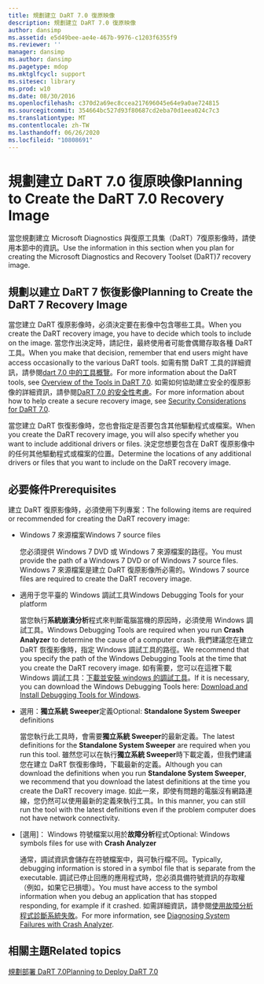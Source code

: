 ```yaml
---
title: 規劃建立 DaRT 7.0 復原映像
description: 規劃建立 DaRT 7.0 復原映像
author: dansimp
ms.assetid: e5d49bee-ae4e-467b-9976-c1203f6355f9
ms.reviewer: ''
manager: dansimp
ms.author: dansimp
ms.pagetype: mdop
ms.mktglfcycl: support
ms.sitesec: library
ms.prod: w10
ms.date: 08/30/2016
ms.openlocfilehash: c370d2a69ec8ccea217696045e64e9a0ae724815
ms.sourcegitcommit: 354664bc527d93f80687cd2eba70d1eea024c7c3
ms.translationtype: MT
ms.contentlocale: zh-TW
ms.lasthandoff: 06/26/2020
ms.locfileid: "10808691"
---
```

# <span data-ttu-id="6b837-103">規劃建立 DaRT 7.0 復原映像</span><span class="sxs-lookup"><span data-stu-id="6b837-103">Planning to Create the DaRT 7.0 Recovery Image</span></span>


<span data-ttu-id="6b837-104">當您規劃建立 Microsoft Diagnostics 與復原工具集（DaRT）7復原影像時，請使用本節中的資訊。</span><span class="sxs-lookup"><span data-stu-id="6b837-104">Use the information in this section when you plan for creating the Microsoft Diagnostics and Recovery Toolset (DaRT)7 recovery image.</span></span>

## <span data-ttu-id="6b837-105">規劃以建立 DaRT 7 恢復影像</span><span class="sxs-lookup"><span data-stu-id="6b837-105">Planning to Create the DaRT 7 Recovery Image</span></span>


<span data-ttu-id="6b837-106">當您建立 DaRT 復原影像時，必須決定要在影像中包含哪些工具。</span><span class="sxs-lookup"><span data-stu-id="6b837-106">When you create the DaRT recovery image, you have to decide which tools to include on the image.</span></span> <span data-ttu-id="6b837-107">當您作出決定時，請記住，最終使用者可能會偶爾存取各種 DaRT 工具。</span><span class="sxs-lookup"><span data-stu-id="6b837-107">When you make that decision, remember that end users might have access occasionally to the various DaRT tools.</span></span> <span data-ttu-id="6b837-108">如需有關 DaRT 工具的詳細資訊，請參閱[dart 7.0 中的工具概覽](overview-of-the-tools-in-dart-70-new-ia.md)。</span><span class="sxs-lookup"><span data-stu-id="6b837-108">For more information about the DaRT tools, see [Overview of the Tools in DaRT 7.0](overview-of-the-tools-in-dart-70-new-ia.md).</span></span> <span data-ttu-id="6b837-109">如需如何協助建立安全的復原影像的詳細資訊，請參閱[DaRT 7.0 的安全性考慮](security-considerations-for-dart-70-dart-7.md)。</span><span class="sxs-lookup"><span data-stu-id="6b837-109">For more information about how to help create a secure recovery image, see [Security Considerations for DaRT 7.0](security-considerations-for-dart-70-dart-7.md).</span></span>

<span data-ttu-id="6b837-110">當您建立 DaRT 恢復影像時，您也會指定是否要包含其他驅動程式或檔案。</span><span class="sxs-lookup"><span data-stu-id="6b837-110">When you create the DaRT recovery image, you will also specify whether you want to include additional drivers or files.</span></span> <span data-ttu-id="6b837-111">決定您想要包含在 DaRT 復原影像中的任何其他驅動程式或檔案的位置。</span><span class="sxs-lookup"><span data-stu-id="6b837-111">Determine the locations of any additional drivers or files that you want to include on the DaRT recovery image.</span></span>

## <span data-ttu-id="6b837-112">必要條件</span><span class="sxs-lookup"><span data-stu-id="6b837-112">Prerequisites</span></span>


<span data-ttu-id="6b837-113">建立 DaRT 復原影像時，必須使用下列專案：</span><span class="sxs-lookup"><span data-stu-id="6b837-113">The following items are required or recommended for creating the DaRT recovery image:</span></span>

-   <span data-ttu-id="6b837-114">Windows 7 來源檔案</span><span class="sxs-lookup"><span data-stu-id="6b837-114">Windows 7 source files</span></span>

    <span data-ttu-id="6b837-115">您必須提供 Windows 7 DVD 或 Windows 7 來源檔案的路徑。</span><span class="sxs-lookup"><span data-stu-id="6b837-115">You must provide the path of a Windows 7 DVD or of Windows 7 source files.</span></span> <span data-ttu-id="6b837-116">Windows 7 來源檔案是建立 DaRT 復原影像所必需的。</span><span class="sxs-lookup"><span data-stu-id="6b837-116">Windows 7 source files are required to create the DaRT recovery image.</span></span>

-   <span data-ttu-id="6b837-117">適用于您平臺的 Windows 調試工具</span><span class="sxs-lookup"><span data-stu-id="6b837-117">Windows Debugging Tools for your platform</span></span>

    <span data-ttu-id="6b837-118">當您執行**系統崩潰分析**程式來判斷電腦當機的原因時，必須使用 Windows 調試工具。</span><span class="sxs-lookup"><span data-stu-id="6b837-118">Windows Debugging Tools are required when you run **Crash Analyzer** to determine the cause of a computer crash.</span></span> <span data-ttu-id="6b837-119">我們建議您在建立 DaRT 恢復影像時，指定 Windows 調試工具的路徑。</span><span class="sxs-lookup"><span data-stu-id="6b837-119">We recommend that you specify the path of the Windows Debugging Tools at the time that you create the DaRT recovery image.</span></span> <span data-ttu-id="6b837-120">如有需要，您可以在這裡下載 Windows 調試工具：[下載並安裝 windows 的調試工具](https://go.microsoft.com/fwlink/?LinkId=99934)。</span><span class="sxs-lookup"><span data-stu-id="6b837-120">If it is necessary, you can download the Windows Debugging Tools here: [Download and Install Debugging Tools for Windows](https://go.microsoft.com/fwlink/?LinkId=99934).</span></span>

-   <span data-ttu-id="6b837-121">選用：**獨立系統 Sweeper**定義</span><span class="sxs-lookup"><span data-stu-id="6b837-121">Optional: **Standalone System Sweeper** definitions</span></span>

    <span data-ttu-id="6b837-122">當您執行此工具時，會需要**獨立系統 Sweeper**的最新定義。</span><span class="sxs-lookup"><span data-stu-id="6b837-122">The latest definitions for the **Standalone System Sweeper** are required when you run this tool.</span></span> <span data-ttu-id="6b837-123">雖然您可以在執行**獨立系統 Sweeper**時下載定義，但我們建議您在建立 DaRT 恢復影像時，下載最新的定義。</span><span class="sxs-lookup"><span data-stu-id="6b837-123">Although you can download the definitions when you run **Standalone System Sweeper**, we recommend that you download the latest definitions at the time you create the DaRT recovery image.</span></span> <span data-ttu-id="6b837-124">如此一來，即使有問題的電腦沒有網路連線，您仍然可以使用最新的定義來執行工具。</span><span class="sxs-lookup"><span data-stu-id="6b837-124">In this manner, you can still run the tool with the latest definitions even if the problem computer does not have network connectivity.</span></span>

-   <span data-ttu-id="6b837-125">[選用]： Windows 符號檔案以用於**故障分析**程式</span><span class="sxs-lookup"><span data-stu-id="6b837-125">Optional: Windows symbols files for use with **Crash Analyzer**</span></span>

    <span data-ttu-id="6b837-126">通常，調試資訊會儲存在符號檔案中，與可執行檔不同。</span><span class="sxs-lookup"><span data-stu-id="6b837-126">Typically, debugging information is stored in a symbol file that is separate from the executable.</span></span> <span data-ttu-id="6b837-127">調試已停止回應的應用程式時，您必須具備符號資訊的存取權（例如，如果它已損壞）。</span><span class="sxs-lookup"><span data-stu-id="6b837-127">You must have access to the symbol information when you debug an application that has stopped responding, for example if it crashed.</span></span> <span data-ttu-id="6b837-128">如需詳細資訊，請參閱[使用故障分析程式診斷系統失敗](diagnosing-system-failures-with-crash-analyzer--dart-7.md)。</span><span class="sxs-lookup"><span data-stu-id="6b837-128">For more information, see [Diagnosing System Failures with Crash Analyzer](diagnosing-system-failures-with-crash-analyzer--dart-7.md).</span></span>

## <span data-ttu-id="6b837-129">相關主題</span><span class="sxs-lookup"><span data-stu-id="6b837-129">Related topics</span></span>


[<span data-ttu-id="6b837-130">規劃部署 DaRT 7.0</span><span class="sxs-lookup"><span data-stu-id="6b837-130">Planning to Deploy DaRT 7.0</span></span>](planning-to-deploy-dart-70.md)

 

 





